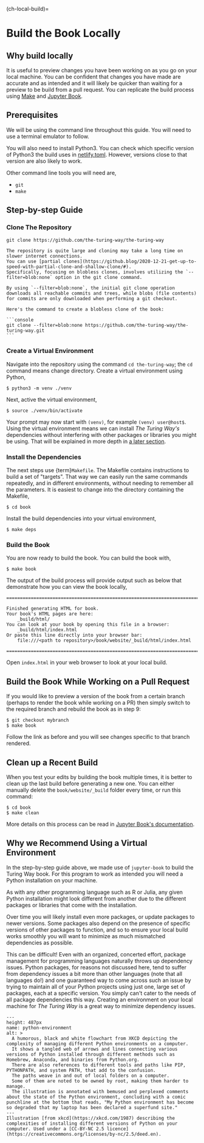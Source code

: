 (ch-local-build)=
# Build the Book Locally

## Why build locally

It is useful to preview changes you have been working on as you go on your local machine.
You can be confident that changes you have made are accurate and as intended and it will likely be quicker than waiting for a preview to be build from a pull request.
You can replicate the build process using [Make](rr-make) and [Jupyter Book](https://jupyterbook.org/en/stable/intro.html).

## Prerequisites

We will be using the command line throughout this guide.
You will need to use a terminal emulator to follow.

You will also need to install Python3.
You can check which specific version of Python3 the build uses in [netlify.toml](https://github.com/the-turing-way/the-turing-way/blob/main/netlify.toml).
However, versions close to that version are also likely to work.

Other command line tools you will need are,

- `git`
- `make`

## Step-by-step Guide

### Clone The Repository

```console
git clone https://github.com/the-turing-way/the-turing-way
```

````{note}
The repository is quite large and cloning may take a long time on slower internet connections.
You can use [partial clones](https://github.blog/2020-12-21-get-up-to-speed-with-partial-clone-and-shallow-clone/#).
Specifically, focusing on blobless clones, involves utilizing the `--filter=blob:none` option in the git clone command.

By using `--filter=blob:none`, the initial git clone operation downloads all reachable commits and trees, while blobs (file contents) for commits are only downloaded when performing a git checkout.

Here's the command to create a blobless clone of the book:

```console
git clone --filter=blob:none https://github.com/the-turing-way/the-turing-way.git
```
````

### Create a Virtual Environment

Navigate into the repository using the command `cd the-turing-way`; the `cd` command means change directory.
Create a virtual environment using Python,

```console
$ python3 -m venv ./venv
```

Next, active the virtual environment,

```console
$ source ./venv/bin/activate
```

Your prompt may now start with `(venv)`, for example `(venv) user@host$`.
Using the virtual environment means we can install _The Turing Way's_ dependencies without interfering with other packages or libraries you might be using.
That will be explained in more depth in [a later section](#why-we-recommend-using-a-virtual-environment).

### Install the Dependencies

The next steps use {term}`Makefile`.
The Makefile contains instructions to build a set of "targets".
That way we can easily run the same commands repeatedly, and in different environments, without needing to remember all the parameters.
It is easiest to change into the directory containing the Makefile,

```
$ cd book
```

Install the build dependencies into your virtual environment,

```console
$ make deps
```

### Build the Book

You are now ready to build the book.
You can build the book with,

```console
$ make book
```

The output of the build process will provide output such as below that demonstrate how you can view the book locally,

```text
===============================================================================

Finished generating HTML for book.
Your book's HTML pages are here:
    _build/html/
You can look at your book by opening this file in a browser:
    _build/html/index.html
Or paste this line directly into your browser bar:
    file:///<path to repository>/book/website/_build/html/index.html

===============================================================================
```

Open `index.html` in your web browser to look at your local build.

## Build the Book While Working on a Pull Request

If you would like to preview a version of the book from a certain branch (perhaps to render the book while working on a PR) then simply switch to the required branch and rebuild the book as in step 9:

```console
$ git checkout mybranch
$ make book
```

Follow the link as before and you will see changes specific to that branch rendered.

## Clean up a Recent Build

When you test your edits by building the book multiple times, it is better to clean up the last build before generating a new one.
You can either manually delete the `book/website/_build` folder every time, or run this command:

```console
$ cd book
$ make clean
```

More details on this process can be read in [Jupyter Book's documentation](https://jupyterbook.org/en/stable/basics/build.html?highlight=clean#clean-your-books-generated-files).

## Why we Recommend Using a Virtual Environment

In the step-by-step guide above, we made use of `jupyter-book` to build the Turing Way book.
For this program to work as intended you will need a Python installation on your machine.

As with any other programming language such as R or Julia, any given Python installation might look different from another due to the different packages or libraries that come with the installation.

Over time you will likely install even more packages, or update packages to newer versions.
Some packages also depend on the presence of specific versions of other packages to function, and so to ensure your local build works smoothly you will want to minimize as much mismatched dependencies as possible.

This can be difficult!
Even with an organized, concerted effort, package management for programming languages naturally throws up dependency issues.
Python packages, for reasons not discussed here, tend to suffer from dependency issues a bit more than other languages (note that all languages do!) and one guaranteed way to come across such an issue by trying to maintain all of your Python projects using just one, large set of packages, each at a specific version.
You simply can't cater to the needs of all package dependencies this way.
Creating an environment on your local machine for _The Turing Way_ is a great way to minimize dependency issues.

```{figure} https://imgs.xkcd.com/comics/python_environment.png
---
height: 487px
name: python-environment
alt: >
  A humorous, black and white flowchart from XKCD depicting the complexity of managing different Python environments on a computer.
  It shows a tangled web of arrows and lines connecting various versions of Python installed through different methods such as Homebrew, Anaconda, and binaries from Python.org.
  There are also references to different tools and paths like PIP, PYTHONPATH, and system PATH, that add to the confusion.
  The paths weave in and out of local folders on a computer.
  Some of them are noted to be owned by root, making them harder to manage.
  The illustration is annotated with bemused and perplexed comments about the state of the Python environment, concluding with a comic punchline at the bottom that reads, "My Python environment has become so degraded that my laptop has been declared a superfund site."
---
Illustration [from xkcd](https://xkcd.com/1987) describing the complexities of installing different versions of Python on your computer. Used under a [CC-BY-NC 2.5 licence](https://creativecommons.org/licenses/by-nc/2.5/deed.en).
```
